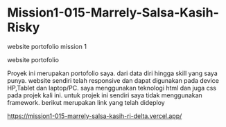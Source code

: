 # Mission1-015-Marrely-Salsa-Kasih-Risky
website portofolio mission 1

website portofolio 

Proyek ini merupakan portofolio saya. dari data diri hingga skill yang saya punya.
website sendiri telah responsive dan dapat digunakan pada device HP,Tablet dan laptop/PC.
saya menggunakan teknologi html dan juga css pada projek kali ini. untuk projek ini sendiri saya 
tidak menggunakan framework.
berikut merupakan link yang telah dideploy

https://mission1-015-marrely-salsa-kasih-ri-delta.vercel.app/

